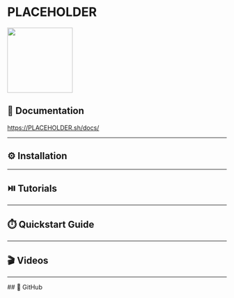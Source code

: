 # PLACEHOLDER


[<img src="../../assets/PLACEHOLDER/PLACEHOLDER_logo.png" width="150"/>](../../assets/PLACEHOLDER/PLACEHOLDER_logo.png)

## 📘 Documentation
https://PLACEHOLDER.sh/docs/

---

## ⚙️ Installation


---

## ⏯️ Tutorials


---

## ⏱️ Quickstart Guide


--- 

## 🎬 Videos


---

## 🌵 GitHub
